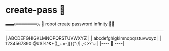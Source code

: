 # create-pass 👾
▬▬ι═══════ﺤ
🤖 robot create password infinity 🕵🏻
________________________________________________
|         ABCDEFGHIGKLMNOPQRSTUVWXYZ           |
|         abcdefghigklmnopqrstuvwxyz           |
|   1234567890!@#$%^&*()_+=-][}{":/|\.,<>?`~   |
|---- 🔑 ----|
